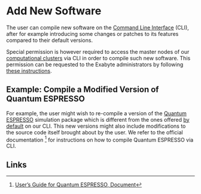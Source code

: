# Add New Software 

The user can compile new software on the [Command Line Interface](../overview.md) (CLI), after for example introducing some changes or patches to its features compared to their default versions. 

Special permission is however required to access the master nodes of our [computational clusters](../../infrastructure/clusters/overview.md) via CLI in order to compile such new software. This permission can be requested to the Exabyte administrators by following [these instructions](../../ui/support.md).

## Example: Compile a Modified Version of Quantum ESPRESSO

For example, the user might wish to re-compile a version of the [Quantum ESPRESSO](../../software/modeling/quantum-espresso.md) simulation package which is different from the ones offered [by default](modules.md#list-available-modules) on our CLI. This new versions might also include modifications to the source code itself brought about by the user. We refer to the official documentation [^1] for instructions on how to compile Quantum ESPRESSO via CLI.

## Links

[^1]: [User’s Guide for Quantum ESPRESSO, Document](https://www.quantum-espresso.org/Doc/user_guide.pdf)
